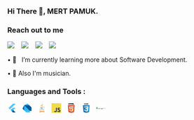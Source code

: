 ### Hi There :wave:, MERT PAMUK. 

### Reach out to me




[<img height="22" src="https://unpkg.com/simple-icons@v5/icons/linkedin.svg" />][linkedin]&nbsp;&nbsp;&nbsp;
[<img height="22" src="https://unpkg.com/simple-icons@v5/icons/github.svg" />][github]&nbsp;&nbsp;&nbsp;
[<img height="22" src="https://unpkg.com/simple-icons@v5/icons/instagram.svg" />][instagram]&nbsp;&nbsp;&nbsp;
[<img height="22" src="https://unpkg.com/simple-icons@v5/icons/twitter.svg" />][twitter]


[linkedin]: https://www.linkedin.com/in/mertpamuk/
[twitter]: https://twitter.com/pmkein
[instagram]: https://www.instagram.com/pmkein/
[github]: https://github.com/mertpamuk



&bull;&nbsp;:iphone: &nbsp;&nbsp;I’m currently learning more about Software Development.

&bull;&nbsp;:guitar:&nbsp;Also I'm musician.


### Languages and Tools :


<img width="22" src="https://raw.githubusercontent.com/github/explore/80688e429a7d4ef2fca1e82350fe8e3517d3494d/topics/flutter/flutter.png">&nbsp;&nbsp;
<img width="22" src="https://raw.githubusercontent.com/github/explore/80688e429a7d4ef2fca1e82350fe8e3517d3494d/topics/dart/dart.png">&nbsp;&nbsp;
<img width="22" src="https://raw.githubusercontent.com/github/explore/80688e429a7d4ef2fca1e82350fe8e3517d3494d/topics/java/java.png">&nbsp;&nbsp;
<img width="22" src="https://raw.githubusercontent.com/github/explore/80688e429a7d4ef2fca1e82350fe8e3517d3494d/topics/javascript/javascript.png">&nbsp;&nbsp;
<img width="22" src="https://raw.githubusercontent.com/github/explore/80688e429a7d4ef2fca1e82350fe8e3517d3494d/topics/html/html.png">&nbsp;&nbsp;
<img width="22" src="https://raw.githubusercontent.com/github/explore/80688e429a7d4ef2fca1e82350fe8e3517d3494d/topics/css/css.png">&nbsp;&nbsp;
<img width="22" src="https://raw.githubusercontent.com/github/explore/80688e429a7d4ef2fca1e82350fe8e3517d3494d/topics/mongodb/mongodb.png">&nbsp;&nbsp;










